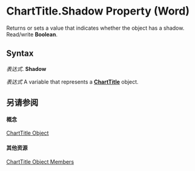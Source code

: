 
# ChartTitle.Shadow Property (Word)

Returns or sets a value that indicates whether the object has a shadow. Read/write  **Boolean**.


## Syntax

 _表达式_. **Shadow**

 _表达式_ A variable that represents a **[ChartTitle](fc8ca540-0a29-123b-2fdf-b16aaa1f940c.md)** object.


## 另请参阅


#### 概念


[ChartTitle Object](fc8ca540-0a29-123b-2fdf-b16aaa1f940c.md)
#### 其他资源


[ChartTitle Object Members](http://msdn.microsoft.com/library/e85a7f56-06f4-0561-a37b-7444115965fa%28Office.15%29.aspx)